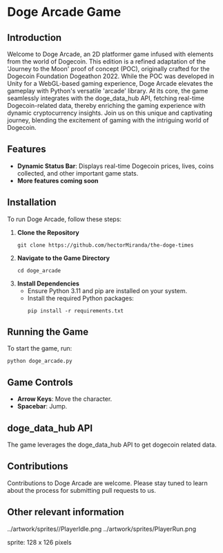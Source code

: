 # Doge Arcade Game

## Introduction
Welcome to Doge Arcade, an 2D platformer game infused with elements from the world of Dogecoin. This edition is a refined adaptation of the 'Journey to the Moon' proof of concept (POC), originally crafted for the Dogecoin Foundation Dogeathon 2022. While the POC was developed in Unity for a WebGL-based gaming experience, Doge Arcade elevates the gameplay with Python's versatile 'arcade' library. At its core, the game seamlessly integrates with the doge_data_hub API, fetching real-time Dogecoin-related data, thereby enriching the gaming experience with dynamic cryptocurrency insights. Join us on this unique and captivating journey, blending the excitement of gaming with the intriguing world of Dogecoin.

## Features
- **Dynamic Status Bar**: Displays real-time Dogecoin prices, lives, coins collected, and other important game stats.
- **More features coming soon**
## Installation

To run Doge Arcade, follow these steps:

1. **Clone the Repository**
   ```
   git clone https://github.com/hectorMiranda/the-doge-times
   ```
2. **Navigate to the Game Directory**
   ```
   cd doge_arcade
   ```
3. **Install Dependencies**
   - Ensure Python 3.11 and pip are installed on your system.
   - Install the required Python packages:
     ```
     pip install -r requirements.txt
     ```

## Running the Game

To start the game, run:

```
python doge_arcade.py
```

## Game Controls

- **Arrow Keys**: Move the character.
- **Spacebar**: Jump.

## doge_data_hub API 

The game leverages the doge_data_hub API to get dogecoin related data.

## Contributions

Contributions to Doge Arcade are welcome. Please stay tuned to learn about the process for submitting pull requests to us.

## Other relevant information

../artwork/sprites//PlayerIdle.png
../artwork/sprites/PlayerRun.png

sprite: 128 x 126 pixels
